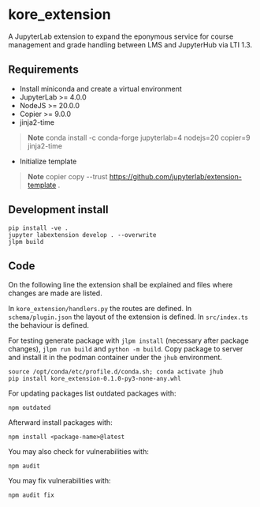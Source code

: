 # kore_extension

A JupyterLab extension to expand the eponymous service for course management and grade handling between LMS and JupyterHub via LTI 1.3.

## Requirements

- Install miniconda and create a virtual environment
- JupyterLab >= 4.0.0
- NodeJS >= 20.0.0
- Copier >= 9.0.0
- jinja2-time
> **Note**
> conda install -c conda-forge jupyterlab=4 nodejs=20 copier=9 jinja2-time
- Initialize template
> **Note**
> copier copy --trust https://github.com/jupyterlab/extension-template .

## Development install

```terminal
pip install -ve .
jupyter labextension develop . --overwrite
jlpm build
```

## Code

On the following line the extension shall be explained and files where changes are made are listed.

In `kore_extension/handlers.py` the routes are defined.
In `schema/plugin.json` the layout of the extension is defined.
In `src/index.ts` the behaviour is defined.

For testing generate package with `jlpm install` (necessary after package changes), `jlpm run build` and `python -m build`.
Copy package to server and install it in the podman container under the `jhub` environment.

```terminal
source /opt/conda/etc/profile.d/conda.sh; conda activate jhub
pip install kore_extension-0.1.0-py3-none-any.whl
```

For updating packages list outdated packages with:

```terminal
npm outdated
```

Afterward install packages with:

```terminal
npm install <package-name>@latest
```

You may also check for vulnerabilities with:

```terminal
npm audit
```

You may fix vulnerabilities with:

```terminal
npm audit fix
```